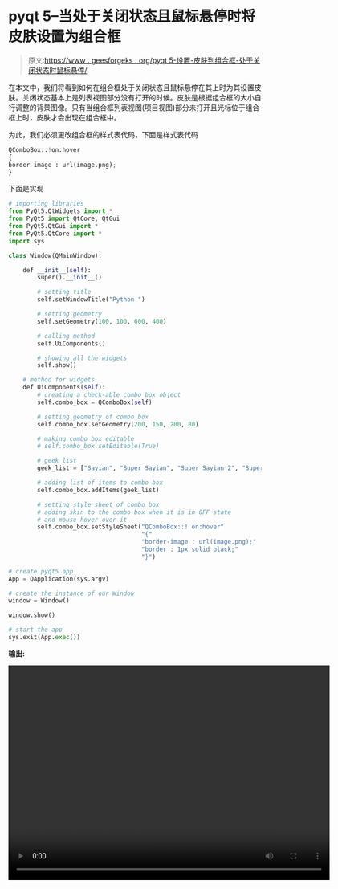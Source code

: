 # pyqt 5–当处于关闭状态且鼠标悬停时将皮肤设置为组合框

> 原文:[https://www . geesforgeks . org/pyqt 5-设置-皮肤到组合框-处于关闭状态时鼠标悬停/](https://www.geeksforgeeks.org/pyqt5-set-skin-to-combobox-when-in-off-state-and-mouse-hover/)

在本文中，我们将看到如何在组合框处于关闭状态且鼠标悬停在其上时为其设置皮肤。关闭状态基本上是列表视图部分没有打开的时候。皮肤是根据组合框的大小自行调整的背景图像。只有当组合框列表视图(项目视图)部分未打开且光标位于组合框上时，皮肤才会出现在组合框中。

为此，我们必须更改组合框的样式表代码，下面是样式表代码

```py
QComboBox::!on:hover
{
border-image : url(image.png);
}

```

下面是实现

```py
# importing libraries
from PyQt5.QtWidgets import * 
from PyQt5 import QtCore, QtGui
from PyQt5.QtGui import * 
from PyQt5.QtCore import * 
import sys

class Window(QMainWindow):

    def __init__(self):
        super().__init__()

        # setting title
        self.setWindowTitle("Python ")

        # setting geometry
        self.setGeometry(100, 100, 600, 400)

        # calling method
        self.UiComponents()

        # showing all the widgets
        self.show()

    # method for widgets
    def UiComponents(self):
        # creating a check-able combo box object
        self.combo_box = QComboBox(self)

        # setting geometry of combo box
        self.combo_box.setGeometry(200, 150, 200, 80)

        # making combo box editable
        # self.combo_box.setEditable(True)

        # geek list
        geek_list = ["Sayian", "Super Sayian", "Super Sayian 2", "Super Sayian B"]

        # adding list of items to combo box
        self.combo_box.addItems(geek_list)

        # setting style sheet of combo box
        # adding skin to the combo box when it is in OFF state
        # and mouse hover over it
        self.combo_box.setStyleSheet("QComboBox::! on:hover"
                                     "{"
                                     "border-image : url(image.png);"
                                     "border : 1px solid black;"
                                     "}")

# create pyqt5 app
App = QApplication(sys.argv)

# create the instance of our Window
window = Window()

window.show()

# start the app
sys.exit(App.exec())
```

**输出:**

<video class="wp-video-shortcode" id="video-402488-1" width="640" height="428" preload="metadata" controls=""><source type="video/mp4" src="https://media.geeksforgeeks.org/wp-content/uploads/20200423232211/Python-23-04-2020-23_21_53.mp4?_=1">[https://media.geeksforgeeks.org/wp-content/uploads/20200423232211/Python-23-04-2020-23_21_53.mp4](https://media.geeksforgeeks.org/wp-content/uploads/20200423232211/Python-23-04-2020-23_21_53.mp4)</video>